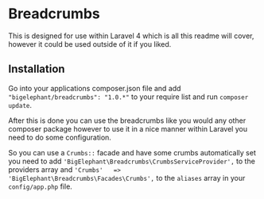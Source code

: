 # Breadcrumbs

This is designed for use within Laravel 4 which is all this readme will cover, however it could be used outside of it if you liked.

## Installation
Go into your applications composer.json file and add `"bigelephant/breadcrumbs": "1.0.*"` to your require list and run `composer update`.

After this is done you can use the breadcrumbs like you would any other composer package however to use it in a nice manner within Laravel you need to do some configuration.

So you can use a `Crumbs::` facade and have some crumbs automatically set you need to add `'BigElephant\Breadcrumbs\CrumbsServiceProvider',` to the providers array and `'Crumbs'   => 'BigElephant\Breadcrumbs\Facades\Crumbs',` to the `aliases` array in your `config/app.php` file.
